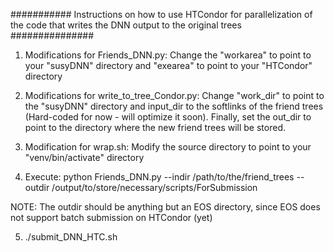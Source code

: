########### Instructions on how to use HTCondor for parallelization of the code that writes the DNN output to the original trees ###############

1) Modifications for Friends_DNN.py: Change the "workarea" to point to your "susyDNN" directory and "exearea" to point to your "HTCondor" directory

2) Modifications for write_to_tree_Condor.py: Change "work_dir" to point to the "susyDNN" directory and input_dir to the softlinks of the friend trees (Hard-coded for now - will optimize it soon). Finally, set the out_dir to point to the directory where the new friend trees will be stored.

3) Modification for wrap.sh: Modify the source directory to point to your "venv/bin/activate" directory

4) Execute: python Friends_DNN.py --indir /path/to/the/friend_trees --outdir /output/to/store/necessary/scripts/ForSubmission

NOTE: The outdir should be anything but an EOS directory, since EOS does not support batch submission on HTCondor (yet)

5) ./submit_DNN_HTC.sh

